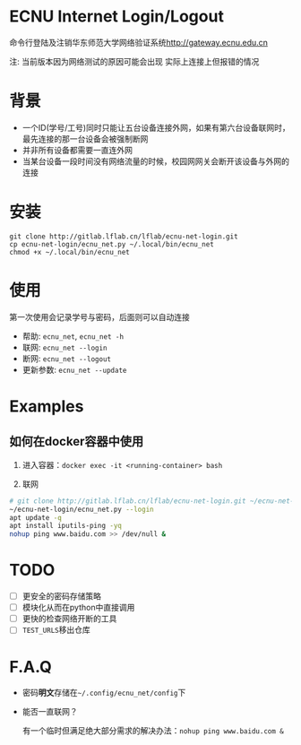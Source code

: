 # ECNU Internet Login/Logout
命令行登陆及注销华东师范大学网络验证系统<http://gateway.ecnu.edu.cn>

注: 当前版本因为网络测试的原因可能会出现 实际上连接上但报错的情况

# 背景

* 一个ID(学号/工号)同时只能让五台设备连接外网，如果有第六台设备联网时，最先连接的那一台设备会被强制断网
* 并非所有设备都需要一直连外网
* 当某台设备一段时间没有网络流量的时候，校园网网关会断开该设备与外网的连接


# 安装

```
git clone http://gitlab.lflab.cn/lflab/ecnu-net-login.git
cp ecnu-net-login/ecnu_net.py ~/.local/bin/ecnu_net
chmod +x ~/.local/bin/ecnu_net
```

# 使用

第一次使用会记录学号与密码，后面则可以自动连接

* 帮助: `ecnu_net`, `ecnu_net -h`
* 联网: `ecnu_net --login`
* 断网: `ecnu_net --logout`
* 更新参数: `ecnu_net --update`

# Examples

## 如何在docker容器中使用

1. 进入容器：`docker exec -it <running-container> bash`

2. 联网
```bash
# git clone http://gitlab.lflab.cn/lflab/ecnu-net-login.git ~/ecnu-net-login
~/ecnu-net-login/ecnu_net.py --login
apt update -q
apt install iputils-ping -yq
nohup ping www.baidu.com >> /dev/null &
```

# TODO

- [ ] 更安全的密码存储策略
- [ ] 模块化从而在python中直接调用
- [ ] 更快的检查网络开断的工具
- [ ] `TEST_URLS`移出仓库

# F.A.Q

* 密码**明文**存储在`~/.config/ecnu_net/config`下
* 能否一直联网？

    有一个临时但满足绝大部分需求的解决办法：`nohup ping www.baidu.com &`
